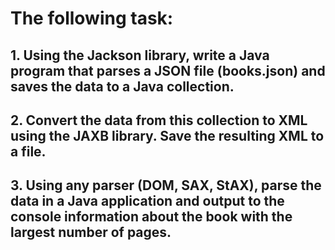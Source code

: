 # The following task:
## 1. Using the Jackson library, write a Java program that parses a JSON file (books.json) and saves the data to a Java collection.
## 2. Convert the data from this collection to XML using the JAXB library. Save the resulting XML to a file.
## 3. Using any parser (DOM, SAX, StAX), parse the data in a Java application and output to the console information about the book with the largest number of pages.
